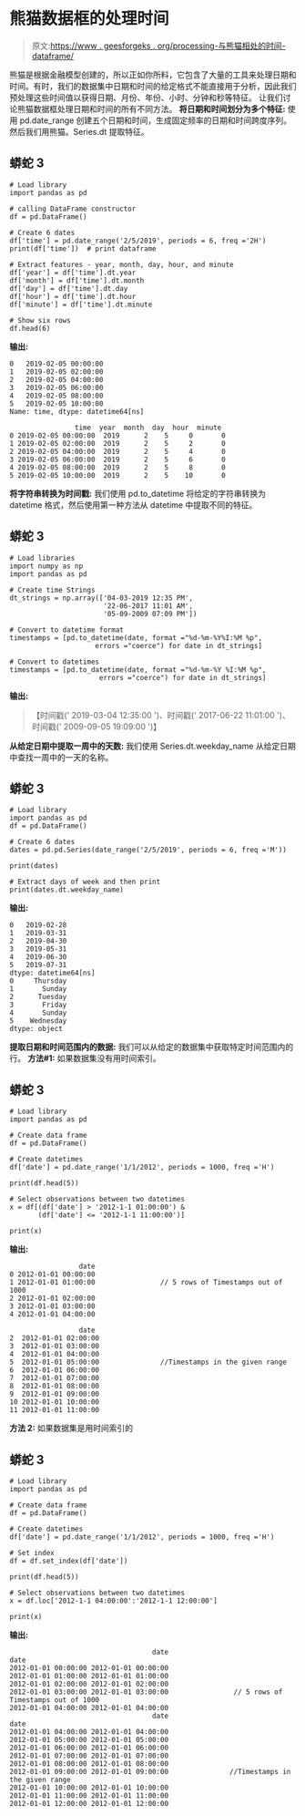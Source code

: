 # 熊猫数据框的处理时间

> 原文:[https://www . geesforgeks . org/processing-与熊猫相处的时间-dataframe/](https://www.geeksforgeeks.org/processing-time-with-pandas-dataframe/)

熊猫是根据金融模型创建的，所以正如你所料，它包含了大量的工具来处理日期和时间。有时，我们的数据集中日期和时间的给定格式不能直接用于分析，因此我们预处理这些时间值以获得日期、月份、年份、小时、分钟和秒等特征。
让我们讨论熊猫数据框处理日期和时间的所有不同方法。
**将日期和时间划分为多个特征:**
使用 pd.date_range 创建五个日期和时间，生成固定频率的日期和时间跨度序列。然后我们用熊猫。Series.dt 提取特征。

## 蟒蛇 3

```
# Load library
import pandas as pd

# calling DataFrame constructor
df = pd.DataFrame()

# Create 6 dates
df['time'] = pd.date_range('2/5/2019', periods = 6, freq ='2H')
print(df['time'])  # print dataframe

# Extract features - year, month, day, hour, and minute
df['year'] = df['time'].dt.year
df['month'] = df['time'].dt.month
df['day'] = df['time'].dt.day
df['hour'] = df['time'].dt.hour
df['minute'] = df['time'].dt.minute

# Show six rows
df.head(6)
```

**输出:**

```
0   2019-02-05 00:00:00
1   2019-02-05 02:00:00
2   2019-02-05 04:00:00
3   2019-02-05 06:00:00
4   2019-02-05 08:00:00
5   2019-02-05 10:00:00
Name: time, dtype: datetime64[ns]

                time  year  month  day  hour  minute
0 2019-02-05 00:00:00  2019      2    5     0       0
1 2019-02-05 02:00:00  2019      2    5     2       0
2 2019-02-05 04:00:00  2019      2    5     4       0
3 2019-02-05 06:00:00  2019      2    5     6       0
4 2019-02-05 08:00:00  2019      2    5     8       0
5 2019-02-05 10:00:00  2019      2    5    10       0
```

**将字符串转换为时间戳:**
我们使用 pd.to_datetime 将给定的字符串转换为 datetime 格式，然后使用第一种方法从 datetime 中提取不同的特征。

## 蟒蛇 3

```
# Load libraries
import numpy as np
import pandas as pd

# Create time Strings
dt_strings = np.array(['04-03-2019 12:35 PM',
                       '22-06-2017 11:01 AM',
                       '05-09-2009 07:09 PM'])

# Convert to datetime format
timestamps = [pd.to_datetime(date, format ="%d-%m-%Y%I:%M %p",
                     errors ="coerce") for date in dt_strings]

# Convert to datetimes
timestamps = [pd.to_datetime(date, format ="%d-%m-%Y %I:%M %p",
                      errors ="coerce") for date in dt_strings]
```

**输出:**

> 【时间戳(' 2019-03-04 12:35:00 ')、时间戳(' 2017-06-22 11:01:00 ')、时间戳(' 2009-09-05 19:09:00 ')】

**从给定日期中提取一周中的天数:**
我们使用 Series.dt.weekday_name 从给定日期中查找一周中的一天的名称。

## 蟒蛇 3

```
# Load library
import pandas as pd
df = pd.DataFrame()

# Create 6 dates
dates = pd.pd.Series(date_range('2/5/2019', periods = 6, freq ='M'))

print(dates)

# Extract days of week and then print
print(dates.dt.weekday_name)
```

**输出:**

```
0   2019-02-28
1   2019-03-31
2   2019-04-30
3   2019-05-31
4   2019-06-30
5   2019-07-31
dtype: datetime64[ns]
0     Thursday
1       Sunday
2      Tuesday
3       Friday
4       Sunday
5    Wednesday
dtype: object
```

**提取日期和时间范围内的数据:**
我们可以从给定的数据集中获取特定时间范围内的行。
**方法#1:** 如果数据集没有用时间索引。

## 蟒蛇 3

```
# Load library
import pandas as pd

# Create data frame
df = pd.DataFrame()

# Create datetimes
df['date'] = pd.date_range('1/1/2012', periods = 1000, freq ='H')

print(df.head(5))

# Select observations between two datetimes
x = df[(df['date'] > '2012-1-1 01:00:00') &
       (df['date'] <= '2012-1-1 11:00:00')]

print(x)
```

**输出:**

```
                 date
0 2012-01-01 00:00:00
1 2012-01-01 01:00:00                // 5 rows of Timestamps out of 1000
2 2012-01-01 02:00:00
3 2012-01-01 03:00:00
4 2012-01-01 04:00:00

                 date
2  2012-01-01 02:00:00
3  2012-01-01 03:00:00
4  2012-01-01 04:00:00
5  2012-01-01 05:00:00               //Timestamps in the given range
6  2012-01-01 06:00:00
7  2012-01-01 07:00:00
8  2012-01-01 08:00:00
9  2012-01-01 09:00:00
10 2012-01-01 10:00:00
11 2012-01-01 11:00:00
```

**方法 2:** 如果数据集是用时间索引的

## 蟒蛇 3

```
# Load library
import pandas as pd

# Create data frame
df = pd.DataFrame()

# Create datetimes
df['date'] = pd.date_range('1/1/2012', periods = 1000, freq ='H')

# Set index
df = df.set_index(df['date'])

print(df.head(5))

# Select observations between two datetimes
x = df.loc['2012-1-1 04:00:00':'2012-1-1 12:00:00']

print(x)
```

**输出:**

```
                                   date
date                                   
2012-01-01 00:00:00 2012-01-01 00:00:00
2012-01-01 01:00:00 2012-01-01 01:00:00
2012-01-01 02:00:00 2012-01-01 02:00:00
2012-01-01 03:00:00 2012-01-01 03:00:00                // 5 rows of Timestamps out of 1000
2012-01-01 04:00:00 2012-01-01 04:00:00
                                   date
date                                   
2012-01-01 04:00:00 2012-01-01 04:00:00
2012-01-01 05:00:00 2012-01-01 05:00:00
2012-01-01 06:00:00 2012-01-01 06:00:00
2012-01-01 07:00:00 2012-01-01 07:00:00
2012-01-01 08:00:00 2012-01-01 08:00:00
2012-01-01 09:00:00 2012-01-01 09:00:00               //Timestamps in the given range
2012-01-01 10:00:00 2012-01-01 10:00:00
2012-01-01 11:00:00 2012-01-01 11:00:00
2012-01-01 12:00:00 2012-01-01 12:00:00
```